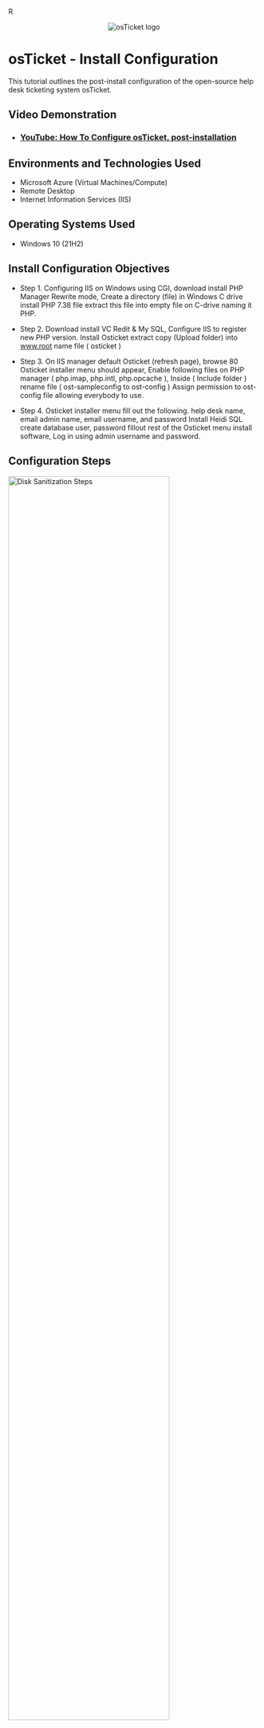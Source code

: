 R<p align="center">
<img src="https://i.imgur.com/Clzj7Xs.png" alt="osTicket logo"/>
</p>

<h1>osTicket - Install Configuration</h1>
This tutorial outlines the post-install configuration of the open-source help desk ticketing system osTicket.<br />


<h2>Video Demonstration</h2>

- ### [YouTube: How To Configure osTicket, post-installation](https://www.youtube.com)

<h2>Environments and Technologies Used</h2>

- Microsoft Azure (Virtual Machines/Compute)
- Remote Desktop
- Internet Information Services (IIS)

<h2>Operating Systems Used </h2>

- Windows 10</b> (21H2)

<h2>Install Configuration Objectives</h2>

- Step 1. Configuring IIS on Windows using CGI, download install PHP Manager Rewrite mode, Create a directory (file) in Windows C drive 
          install PHP 7.38 file extract this file into empty file on C-drive naming it PHP.

- Step 2. Download install VC Redit & My SQL, Configure IIS to register new PHP version. Install Osticket extract copy (Upload folder) 
          into www.root name file ( osticket )
  
- Step 3. On IIS manager default Osticket (refresh page), browse 80 Osticket installer menu should appear,
          Enable following files on PHP manager ( php.imap, php.intl, php.opcache ),
          Inside ( Include folder ) rename file ( ost-sampleconfig to ost-config ) Assign permission to ost-config file allowing 
          everybody to use.

- Step 4. Osticket installer menu fill out the following. help desk name, email admin name, email username, and password
          Install Heidi SQL create database user, password
          fillout rest of the Osticket menu install software, Log in using admin username and password. 

     
<h2>Configuration Steps</h2>

<p>
<img src="https://i.imgur.com/DJmEXEB.png" height="80%" width="80%" alt="Disk Sanitization Steps"/>
</p>
<p>
Step 1. Installing IIS in windows with CGI in start menu type (control panel) go to programs, turn windows features on/off, 
        (windows features menu) go to Internet informaation Service, World wide web services, inside Application development features 
        (check box CGI) make sure (common HTTP features) and (IIS management console) are selected as well.
        
Install PHP manager and Rewrite mode from simple list lab instructions
(https://docs.google.com/document/d/12QH7yrsaiUfYNOgZK7KgTSZQSJ-HYTSVcGFildWMRig/edit#bookmark=id.cajb4ktub1km)</p>

Create a directory (file) inside Windows C drive go to file folder, this pc, Windows C drive, create new file (name file PHP) 
download PHP 7.38 (right click) extract, browse look for empty PHP folder inside C drive, extract will put files inside PHP 

Download Vc Redist and My Sql from simple list on my sql menu click typical install, standard config, name Root Pass make one up.

<p>
<img src="https://i.imgur.com/DJmEXEB.png" height="80%" width="80%" alt="Disk Sanitization Steps"/>
</p>
<p>
Step 2. Register new PHP version to PHP manager go to start type iis (run as admin) PHP manager, register new PHP version,
        Browse, look for PHP CGI under PHP folder located inside Windows C-drive.

install Osticket inside file there is (Upload folder) open file folder, this pc, win c, inetub, www.root drag (upload) folder inside www.root folder name folder (Osticket).

<p>
<img src="https://i.imgur.com/DJmEXEB.png" height="80%" width="80%" alt="Disk Sanitization Steps"/>
</p>
<p>Step 3. Go to IIS manager page sites> defaualt> Osticket folder, (action manage folder), Browse 80 (Osticket installer page appears)
Enable files for Osticket IIS manager menu go to PHP manager, enable or disable, enable following: php_imap, php_intl, php_opchache
(refresh Osticket installer)


Rename file ossample.config to ost-config file is on windows c drive inside osticket upload folder.
  <p>
<img src="https://i.imgur.com/DJmEXEB.png" height="80%" width="80%" alt="Disk Sanitization Steps"/>
</p>
<p>Step 4. 


